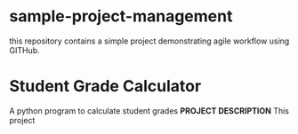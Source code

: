# sample-project-management
this repository contains a simple project demonstrating agile workflow using GITHub.

# **Student Grade Calculator**
A python program to calculate student grades
**PROJECT DESCRIPTION**
This project
